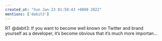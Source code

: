 ```yaml
---
created_at: "Sun Jan 23 01:50:43 +0000 2022"
mentions: ['dabit3']
---
```


RT @dabit3: If you want to become well known on Twitter and brand yourself as a developer, it’s become obvious that it’s much more importan…